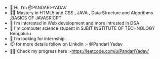 - 👋 Hi, I’m @PANDARI-YADAV
- 👨‍💻 Mastery in HTML5 and CSS , JAVA , Data Structure and Algorithms ,BASICS OF JAVASRICPT
- 👀 I’m interested in  Web development and more intrested in DSA 
- 🌱 I'm  computer science student in SJBIT INSTITUTE OF TECHNOLOGY Bengaluru 
- 💞️ I’m looking for internship
- 📫 for more details follow on Linkdin :- @Pandari Yadav
- 👨‍💻 Check my progress here :-https://leetcode.com/u/PandariYadav/

<!---
PANDARI-YADAV/PANDARI-YADAV is a ✨ special ✨ repository because its `README.md` (this file) appears on your GitHub profile.
You can click the Preview link to take a look at your changes.
--->
